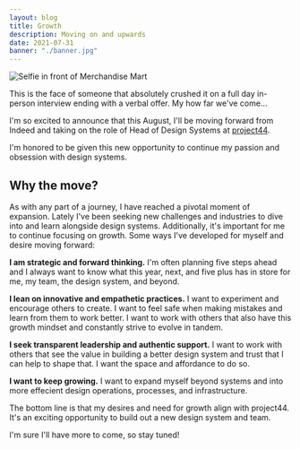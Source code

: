 ```yaml
---
layout: blog
title: Growth
description: Moving on and upwards
date: 2021-07-31
banner: "./banner.jpg"
---
```


<img class="responsive-img" src="/images/uploads/2021-07-31/IMG_9288.jpg" alt="Selfie in front of Merchandise Mart" />

This is the face of someone that absolutely crushed it on a full day in-person interview ending with a verbal offer. My how far we've come...

I'm so excited to announce that this August, I'll be moving forward from Indeed and taking on the role of Head of Design Systems at [project44](https://www.project44.com/). 

I'm honored to be given this new opportunity to continue my passion and obsession with design systems.

## Why the move?

As with any part of a journey, I have reached a pivotal moment of expansion. Lately I've been seeking new challenges and industries to dive into and learn alongside design systems. Additionally, it's important for me to continue focusing on growth. Some ways I've developed for myself and desire moving forward:

**I am strategic and forward thinking.** I'm often planning five steps ahead and I always want to know what this year, next, and five plus has in store for me, my team, the design system, and beyond.

**I lean on innovative and empathetic practices.** I want to experiment and encourage others to create. I want to feel safe when making mistakes and learn from them to work better. I want to work with others that also have this growth mindset and constantly strive to evolve in tandem.

**I seek transparent leadership and authentic support.** I want to work with others that see the value in building a better design system and trust that I can help to shape that. I want the space and affordance to do so.

**I want to keep growing.** I want to expand myself beyond systems and into more effecient design operations, processes, and infrastructure.

The bottom line is that my desires and need for growth align with project44. It's an exciting opportunity to build out a new design system and team.

I'm sure I'll have more to come, so stay tuned!
